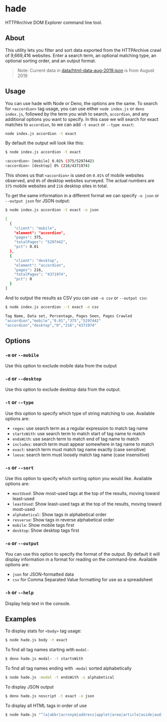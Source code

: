 # hade

HTTPArchive DOM Explorer command line tool.

## About

This utility lets you filter and sort data exported from the HTTPArchive crawl of 9,669,416 websites. Enter a search term, an optional matching type, an optional sorting order, and an output format.

> Note: Current data in [data/html-data-aug-2019.json](data/html-data-aug-2019.json) is from August 2019

## Usage

You can use hade with Node or Deno, the options are the same. To search for `<accordion>` tag usage, you can use either `node index.js` or `deno index.js`, followed by the term you wish to search, `accordion`, and any additional options you want to specify. In this case we will search for exact matches to `accordion`, to we can add `-t exact` or `--type exact`:

```bash
node index.js accordion -t exact
```

By default the output will look like this:

```bash
$ node index.js accordion -t exact

<accordion> [mobile] 0.01% (375/5297442)
<accordion> [desktop] 0% (216/4371974)
```

This shows us that `<accordion>` is used on `0.01%` of mobile websites observed, and `0%` of desktop websites surveyed. The actual numbers are `375` mobile websites and `216` desktop sites in total.

To get the same information in a different format we can specify `-o json` or `--output json` for JSON output:

```bash
$ node index.js accordion -t exact -o json

[
  {
    "client": "mobile",
    "element": "accordion",
    "pages": 375,
    "totalPages": "5297442",
    "pct": 0.01
  },
  {
    "client": "desktop",
    "element": "accordion",
    "pages": 216,
    "totalPages": "4371974",
    "pct": 0
  }
]
```

And to output the results as CSV you can use `-o csv` or `--output csv`:

```bash
$ node index.js accordion --t exact -o csv

Tag Name, Data set, Percentage, Pages Seen, Pages Crawled
"accordion","mobile","0.01","375","5297442"
"accordion","desktop","0","216","4371974"
```

## Options

### `-m` or `--mobile`

Use this option to exclude mobile data from the output

### `-d` or `--desktop`

Use this option to exclude desktop data from the output.

### `-t` or `--type`

Use this option to specify which type of string matching to use. Available options are:

- `regex`: use search term as a regular expression to match tag name
- `startsWith`: use search term to match start of tag name to match
- `endsWith`: use search term to match end of tag name to match
- `includes`: search term must appear somewhere in tag name to match
- `exact`: search term must match tag name exactly
(case sensitive)
- `loose`: search term must loosely match tag name (case insensitive)

### `-s` or `--sort`

Use this option to specify which sorting option you would like. Available options are:

- `mostUsed`: Show most-used tags at the top of the results, moving toward least-used
- `leastUsed`: Show least-used tags at the top of the results, moving toward most-used
- `alphabetical`: Show tags in alphabetical order
- `resverse`: Show tags in reverse alphabetical order
- `mobile`: Show mobile tags first
- `desktop`: Show desktop tags first

### `-o` or `--output`

You can use this option to specify the format of the output. By default it will display information in a format for reading on the command-line. Available options are:

- `json` for JSON-formatted data
- `csv` for Comma Separated Value formatting for use as a spreadsheet

### `-h` or `--help`

Display help text in the console.

## Examples

To display stats for `<body>` tag usage:

```bash
$ node hade.js body -t exact
```

To find all tag names starting with `modal-`

```bash
$ deno hade.js modal- -t startsWith
```

To find all tag names ending with `-modal` sorted alphabetically

```bash
$ node hade.js -modal -t endsWith -s alphabetical
```

To display JSON output

```bash
$ deno hade.js noscript -t exact -o json
```

To display all HTML tags in order of use

```bash
$ node hade.js "^(a|abbr|acronym|address|applet|area|article|aside|audio|b|base|basefont|bdi|bdo|bgsound|big|blockquote|body|br|button|canvas|caption|center|cite|code|col|colgroup|command|content|data|datalist|dd|del|details|dfn|dir|dialog|div|dl|dt|em|embed|fieldset|figcaption|figure|font|footer|form|frame|frameset|h1|h2|h3|h4|h5|h6|head|header|hgroup|hr|html|i|iframe|image|img|input|ins|kbd|keygen|label|layer|legend|li|link|listing|main|map|mark|marquee|menu|meta|meter|nav|nobr|noembed|noframes|nolayer|object|ol|optgroup|option|output|shadow|p|param|picture|plaintext|portal|pre|progress|q|rb|rp|rt|rtc|ruby|s|samp|script|section|select|slot|small|source|span|strike|strong|style|sub|summary|sup|table|tbody|td|template|textarea|tfoot|th|thead|time|title|tr|track|tt|u|ul|var|video|wbr|xmp|noscript)\\$"
```